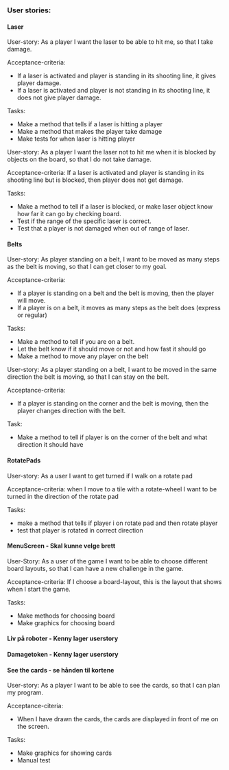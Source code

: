 ### User stories:

#### Laser
User-story:
As a player I want the laser to be able to hit me, so that I take damage.

Acceptance-criteria: 
- If a laser is activated and player is standing in its shooting line, it gives player damage.
- If a laser is activated and player is not standing in its shooting line, it does not give player damage.

Tasks:
- Make a method that tells if a laser is hitting a player 
- Make a method that makes the player take damage 
- Make tests for when laser is hitting player


User-story:
As a player I want the laser not to hit me when it is blocked by objects on the board, so that I do not take damage.

Acceptance-criteria: 
If a laser is activated and player is standing in its shooting line but is blocked, then player does not get damage.

Tasks:
- Make a method to tell if a laser is blocked, or make laser object know how far it can go by checking board.
- Test if the range of the specific laser is correct.
- Test that a player is not damaged when out of range of laser. 


#### Belts

User-story:
As player standing on a belt, I want to be moved as many steps as the belt is moving, so that I can get closer to my goal.

Acceptance-criteria:
- If a player is standing on a belt and the belt is moving, then the player will move.
- If a player is on a belt, it moves as many steps as the belt does (express or regular)

Tasks:
- Make a method to tell if you are on a belt. 
- Let the belt know if it should move or not and how fast it should go
- Make a method to move any player on the belt


User-story:
As a player standing on a belt, I want to be moved in the same direction the belt is moving, so that I can stay on the belt.

Acceptance-criteria:
- If a player is standing on the corner and the belt is moving, then the player changes direction with the belt.

Task:
- Make a method to tell if player is on the corner of the belt and what direction it 
should have


#### RotatePads

User-story:
As a user I want to get turned if I walk on a rotate pad

Acceptance-criteria:
when I move to a tile with a rotate-wheel I want to be turned in the direction of the rotate pad

Tasks: 
- make a method that tells if player i on rotate pad and then rotate player 
- test that player is rotated in correct direction

#### MenuScreen - Skal kunne velge brett

User-Story: 
As a user of the game I want to be able to choose different board layouts, so that I can have a new challenge in the game.

Acceptance-criteria: 
If I choose a board-layout, this is the layout that shows when I start the game.

Tasks: 
- Make methods for choosing board
- Make graphics for choosing board

#### Liv på roboter - Kenny lager userstory

#### Damagetoken - Kenny lager userstory


#### See the cards - se hånden til kortene

User-story:
As a player I want to be able to see the cards, so that I can plan my program. 

Acceptance-citeria:
- When I have drawn the cards, the cards are displayed in front of me on the screen.

Tasks:
- Make graphics for showing cards 
- Manual test